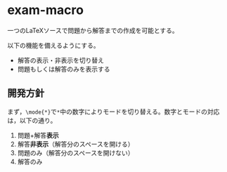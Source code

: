 # exam-macro
一つのLaTeXソースで問題から解答までの作成を可能とする。

以下の機能を備えるようにする。
* 解答の表示・非表示を切り替え
* 問題もしくは解答のみを表示する

## 開発方針
まず，`\mode{*}`で`*`中の数字によりモードを切り替える。数字とモードの対応は，以下の通り。
1. 問題+解答**表示**
2. 解答**非表示**（解答分のスペースを開ける）
3. 問題のみ（解答分のスペースを開けない）
4. 解答のみ

